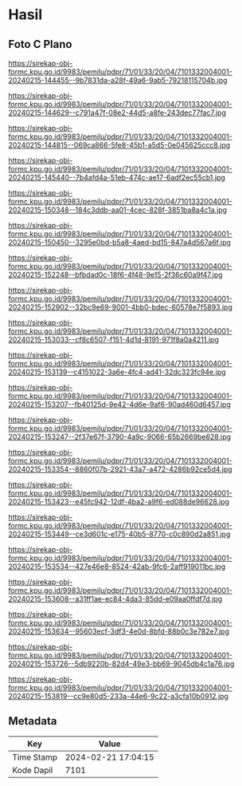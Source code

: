 # Hasil

## Foto C Plano

https://sirekap-obj-formc.kpu.go.id/9983/pemilu/pdpr/71/01/33/20/04/7101332004001-20240215-144455--9b7831da-a28f-49a6-9ab5-79218115704b.jpg

https://sirekap-obj-formc.kpu.go.id/9983/pemilu/pdpr/71/01/33/20/04/7101332004001-20240215-144629--c791a47f-08e2-44d5-a8fe-243dec77fac7.jpg

https://sirekap-obj-formc.kpu.go.id/9983/pemilu/pdpr/71/01/33/20/04/7101332004001-20240215-144815--069ca866-5fe8-45b1-a5d5-0e045625ccc8.jpg

https://sirekap-obj-formc.kpu.go.id/9983/pemilu/pdpr/71/01/33/20/04/7101332004001-20240215-145440--7b4afd4a-51eb-474c-ae17-6adf2ec55cb1.jpg

https://sirekap-obj-formc.kpu.go.id/9983/pemilu/pdpr/71/01/33/20/04/7101332004001-20240215-150348--184c3ddb-aa01-4cec-828f-3851ba8a4c1a.jpg

https://sirekap-obj-formc.kpu.go.id/9983/pemilu/pdpr/71/01/33/20/04/7101332004001-20240215-150450--3295e0bd-b5a8-4aed-bd15-847a4d567a6f.jpg

https://sirekap-obj-formc.kpu.go.id/9983/pemilu/pdpr/71/01/33/20/04/7101332004001-20240215-152248--bfbdad0c-18f6-4f48-9e15-2f36c60a9f47.jpg

https://sirekap-obj-formc.kpu.go.id/9983/pemilu/pdpr/71/01/33/20/04/7101332004001-20240215-152902--32bc9e69-9001-4bb0-bdec-60578e7f5893.jpg

https://sirekap-obj-formc.kpu.go.id/9983/pemilu/pdpr/71/01/33/20/04/7101332004001-20240215-153033--cf8c6507-f151-4d1d-8191-971f8a0a4211.jpg

https://sirekap-obj-formc.kpu.go.id/9983/pemilu/pdpr/71/01/33/20/04/7101332004001-20240215-153139--c4151022-3a6e-4fc4-ad41-32dc323fc94e.jpg

https://sirekap-obj-formc.kpu.go.id/9983/pemilu/pdpr/71/01/33/20/04/7101332004001-20240215-153207--fb40125d-9e42-4d6e-9af6-90ad460d6457.jpg

https://sirekap-obj-formc.kpu.go.id/9983/pemilu/pdpr/71/01/33/20/04/7101332004001-20240215-153247--2f37e67f-3790-4a9c-9066-65b2669be628.jpg

https://sirekap-obj-formc.kpu.go.id/9983/pemilu/pdpr/71/01/33/20/04/7101332004001-20240215-153354--8860f07b-2921-43a7-a472-4286b92ce5d4.jpg

https://sirekap-obj-formc.kpu.go.id/9983/pemilu/pdpr/71/01/33/20/04/7101332004001-20240215-153423--e45fc942-12df-4ba2-a9f6-ed088de96628.jpg

https://sirekap-obj-formc.kpu.go.id/9983/pemilu/pdpr/71/01/33/20/04/7101332004001-20240215-153449--ce3d601c-e175-40b5-8770-c0c890d2a851.jpg

https://sirekap-obj-formc.kpu.go.id/9983/pemilu/pdpr/71/01/33/20/04/7101332004001-20240215-153534--427e46e8-8524-42ab-9fc6-2aff919011bc.jpg

https://sirekap-obj-formc.kpu.go.id/9983/pemilu/pdpr/71/01/33/20/04/7101332004001-20240215-153608--a31ff1ae-ec84-4da3-85dd-e09aa0ffdf7d.jpg

https://sirekap-obj-formc.kpu.go.id/9983/pemilu/pdpr/71/01/33/20/04/7101332004001-20240215-153634--95603ecf-3df3-4e0d-8bfd-88b0c3e782e7.jpg

https://sirekap-obj-formc.kpu.go.id/9983/pemilu/pdpr/71/01/33/20/04/7101332004001-20240215-153726--5db9220b-82d4-49e3-bb69-9045db4c1a76.jpg

https://sirekap-obj-formc.kpu.go.id/9983/pemilu/pdpr/71/01/33/20/04/7101332004001-20240215-153819--cc9e80d5-233a-44e6-9c22-a3cfa10b0912.jpg


## Metadata

| Key        | Value               |
| ---------- | ------------------- |
| Time Stamp | 2024-02-21 17:04:15 |
| Kode Dapil | 7101                |



